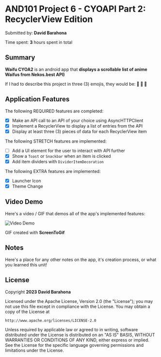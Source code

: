 # AND101 Project 6 - CYOAPI Part 2: RecyclerView Edition

Submitted by: **David Barahona**

Time spent: **3** hours spent in total

## Summary

**Waifu CYOA2** is an android app that **displays a scrollable list of anime Waifus from Nekos.best API)**

If I had to describe this project in three (3) emojis, they would be: **🌷 🌺 🌸**

## Application Features

The following REQUIRED features are completed:

- [X] Make an API call to an API of your choice using AsyncHTTPClient
- [X] Implement a RecyclerView to display a list of entries from the API
- [X] Display at least three (3) pieces of data for each RecyclerView item

The following STRETCH features are implemented:

- [ ] Add a UI element for the user to interact with API further
- [X] Show a `Toast` or `Snackbar` when an item is clicked
- [X] Add item dividers with `DividerItemDecoration`

The following EXTRA features are implemented:

- [X] Launcher Icon
- [X] Theme Change

## Video Demo

Here's a video / GIF that demos all of the app's implemented features:

<img src='https://imgur.com/eq1TWi0.gif' title='Video Demo' width='' alt='Video Demo' />

GIF created with **ScreenToGif**

## Notes

Here's a place for any other notes on the app, it's creation process, or what you learned this unit!

## License

Copyright **2023** **David Barahona**

Licensed under the Apache License, Version 2.0 (the "License");
you may not use this file except in compliance with the License.
You may obtain a copy of the License at

    http://www.apache.org/licenses/LICENSE-2.0

Unless required by applicable law or agreed to in writing, software
distributed under the License is distributed on an "AS IS" BASIS,
WITHOUT WARRANTIES OR CONDITIONS OF ANY KIND, either express or implied.
See the License for the specific language governing permissions and
limitations under the License.
